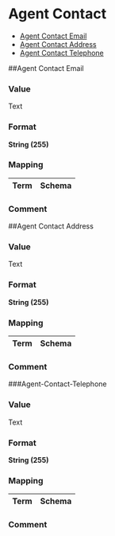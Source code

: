 
# Agent Contact

* [Agent Contact Email](#Agent-Contact-Email)
* [Agent Contact Address](#Agent-Contact-Address)
* [Agent Contact Telephone](https://github.com/jiscresearch/sharedService/blob/master/metadata/properties/Agent/Agent%20Contact.md#agent-contact-telephone)

##Agent Contact Email

### Value

Text

### Format
**String (255)**

### Mapping

Term | Schema
-------------|--------------

### Comment

##Agent Contact Address

### Value

Text

### Format
**String (255)**

### Mapping

Term | Schema
-------------|--------------

### Comment

###Agent-Contact-Telephone

### Value

Text

### Format
**String (255)**

### Mapping

Term | Schema
-------------|--------------

### Comment
